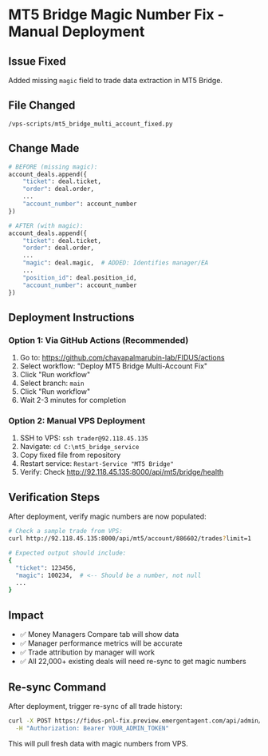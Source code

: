 # MT5 Bridge Magic Number Fix - Manual Deployment

## Issue Fixed
Added missing `magic` field to trade data extraction in MT5 Bridge.

## File Changed
`/vps-scripts/mt5_bridge_multi_account_fixed.py`

## Change Made
```python
# BEFORE (missing magic):
account_deals.append({
    "ticket": deal.ticket,
    "order": deal.order,
    ...
    "account_number": account_number
})

# AFTER (with magic):
account_deals.append({
    "ticket": deal.ticket,
    "order": deal.order,
    ...
    "magic": deal.magic,  # ADDED: Identifies manager/EA
    ...
    "position_id": deal.position_id,
    "account_number": account_number
})
```

## Deployment Instructions

### Option 1: Via GitHub Actions (Recommended)
1. Go to: https://github.com/chavapalmarubin-lab/FIDUS/actions
2. Select workflow: "Deploy MT5 Bridge Multi-Account Fix"
3. Click "Run workflow"
4. Select branch: `main`
5. Click "Run workflow"
6. Wait 2-3 minutes for completion

### Option 2: Manual VPS Deployment
1. SSH to VPS: `ssh trader@92.118.45.135`
2. Navigate: `cd C:\mt5_bridge_service`
3. Copy fixed file from repository
4. Restart service: `Restart-Service "MT5 Bridge"`
5. Verify: Check http://92.118.45.135:8000/api/mt5/bridge/health

## Verification Steps

After deployment, verify magic numbers are now populated:

```bash
# Check a sample trade from VPS:
curl http://92.118.45.135:8000/api/mt5/account/886602/trades?limit=1

# Expected output should include:
{
  "ticket": 123456,
  "magic": 100234,  # <-- Should be a number, not null
  ...
}
```

## Impact
- ✅ Money Managers Compare tab will show data
- ✅ Manager performance metrics will be accurate
- ✅ Trade attribution by manager will work
- ✅ All 22,000+ existing deals will need re-sync to get magic numbers

## Re-sync Command
After deployment, trigger re-sync of all trade history:
```bash
curl -X POST https://fidus-pnl-fix.preview.emergentagent.com/api/admin/mt5-deals/sync-all \
  -H "Authorization: Bearer YOUR_ADMIN_TOKEN"
```

This will pull fresh data with magic numbers from VPS.
